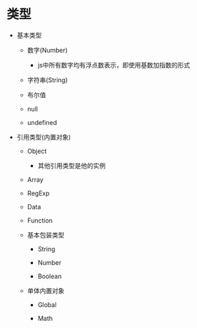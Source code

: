 # 类型

- 基本类型
    - 数字(Number)
        - js中所有数字均有浮点数表示，即使用基数加指数的形式
    - 字符串(String)

    - 布尔值
  
    - null
  
    - undefined

- 引用类型(内置对象)
    - Object
        - 其他引用类型是他的实例
    - Array
  
    - RegExp
        
    - Data
       
    - Function
       
    - 基本包装类型
        - String
           
        - Number
           
        - Boolean
            
    - 单体内置对象
        - Global
           
        - Math
           